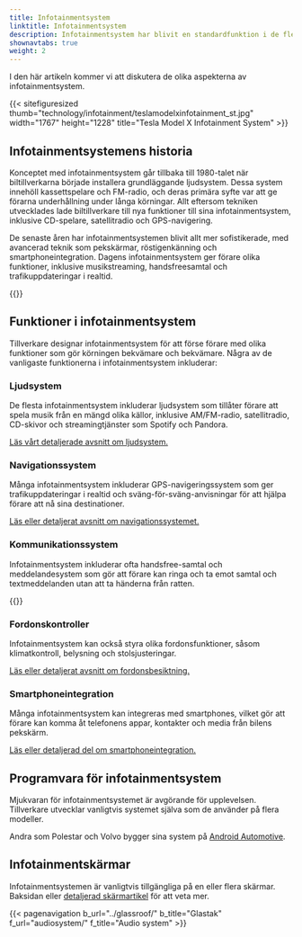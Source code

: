 ```yaml
---
title: Infotainmentsystem
linktitle: Infotainmentsystem
description: Infotainmentsystem har blivit en standardfunktion i de flesta moderna bilar. De kombinerar underhållnings- och informationsfunktioner, vilket ger förarna tillgång till musik, navigation, kommunikation och fordonskontroller.
shownavtabs: true
weight: 2
---
```

<!-- markdownlint-disable MD033 -->
 I den här artikeln kommer vi att diskutera de olika aspekterna av infotainmentsystem.

   {{< sitefiguresized thumb="technology/infotainment/teslamodelxinfotainment_st.jpg" width="1767" height="1228" title="Tesla Model X Infotainment System" >}}


## Infotainmentsystemens historia

Konceptet med infotainmentsystem går tillbaka till 1980-talet när biltillverkarna började installera grundläggande ljudsystem. Dessa system innehöll kassettspelare och FM-radio, och deras primära syfte var att ge förarna underhållning under långa körningar. Allt eftersom tekniken utvecklades lade biltillverkare till nya funktioner till sina infotainmentsystem, inklusive CD-spelare, satellitradio och GPS-navigering.

De senaste åren har infotainmentsystemen blivit allt mer sofistikerade, med avancerad teknik som pekskärmar, röstigenkänning och smartphoneintegration. Dagens infotainmentsystem ger förare olika funktioner, inklusive musikstreaming, handsfreesamtal och trafikuppdateringar i realtid.

{{<evkxdisplayaddarticle />}}

## Funktioner i infotainmentsystem

Tillverkare designar infotainmentsystem för att förse förare med olika funktioner som gör körningen bekvämare och bekvämare. Några av de vanligaste funktionerna i infotainmentsystem inkluderar:

### Ljudsystem

De flesta infotainmentsystem inkluderar ljudsystem som tillåter förare att spela musik från en mängd olika källor, inklusive AM/FM-radio, satellitradio, CD-skivor och streamingtjänster som Spotify och Pandora.

[Läs vårt detaljerade avsnitt om ljudsystem.](ljudsystem)

### Navigationssystem

Många infotainmentsystem inkluderar GPS-navigeringssystem som ger trafikuppdateringar i realtid och sväng-för-sväng-anvisningar för att hjälpa förare att nå sina destinationer.

[Läs eller detaljerat avsnitt om navigationssystemet.](navigering)

### Kommunikationssystem

Infotainmentsystem inkluderar ofta handsfree-samtal och meddelandesystem som gör att förare kan ringa och ta emot samtal och textmeddelanden utan att ta händerna från ratten.

{{<evkxdisplayaddarticle />}}

### Fordonskontroller

Infotainmentsystem kan också styra olika fordonsfunktioner, såsom klimatkontroll, belysning och stolsjusteringar.

[Läs eller detaljerat avsnitt om fordonsbesiktning.](fordonsbesiktning)

### Smartphoneintegration

Många infotainmentsystem kan integreras med smartphones, vilket gör att förare kan komma åt telefonens appar, kontakter och media från bilens pekskärm.

[Läs eller detaljerad del om smartphoneintegration.](smartphoneintegration)

## Programvara för infotainmentsystem

Mjukvaran för infotainmentsystemet är avgörande för upplevelsen. Tillverkare utvecklar vanligtvis systemet själva som de använder på flera modeller.

Andra som Polestar och Volvo bygger sina system på [Android Automotive](https://source.android.com/docs/devices/automotive/start/what_automotive).

## Infotainmentskärmar

Infotainmentsystemen är vanligtvis tillgängliga på en eller flera skärmar. Baksidan eller [detaljerad skärmartikel](../userinterface/screens/) för att veta mer.

{{< pagenavigation b_url="../glassroof/" b_title="Glastak" f_url="audiosystem/" f_title="Audio system" >}}